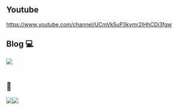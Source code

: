 <!--### Hi there 👋<br> !-->

## Youtube
https://www.youtube.com/channel/UCmVk5uP3kymr2IHhCDi3fgw

## Blog 💻
<div style="display:flex; flex-direction:row;">
    <a href="https://hub1234.tistory.com">
        <img src="https://img.shields.io/badge/Tistory-000000?style=for-the-badge&logo=Tistory&logoColor=white"> 
    </a>
  <!--  <a href="https://jacksnotion.notion.site/f0b20069be0649d5aa3cce2a1ea254bc">
        <img src="https://img.shields.io/badge/Notion-9999FF?style=for-the-badge&logo=Notion&logoColor=white"> 
    </a> !-->
  
</div><br>

## 🔨
<div style="display:flex; flex-direction:row;">
    <img src="https://img.shields.io/badge/Unity-FFFFFF?style=for-the-badge&logo=Unity&logoColor=black">
    <img src="https://img.shields.io/badge/UnrealEngine-0E1128?style=for-the-badge&logo=UnrealEngine&logoColor=white">
    <!--<br>
    <img src="https://img.shields.io/badge/C++-00599C?style=for-the-badge&logo=C++&logoColor=white">
    <img src="https://img.shields.io/badge/C#-A8B9CC?style=for-the-badge&logo=C#&logoColor=white">
    <br> !
    <img src="https://img.shields.io/badge/.NET-512BD4?style=for-the-badge&logo=.NET&logoColor=black">
    <img src="https://img.shields.io/badge/firebase-FFCA28?style=for-the-badge&logo=firebase&logoColor=white">
    <br>-->
</div><br>
</div>
<!--
**rlawor95/rlawor95** is a ✨ _special_ ✨ repository because its `README.md` (this file) appears on your GitHub profile.

Here are some ideas to get you started:

- 🔭 I’m currently working on ...
- 🌱 I’m currently learning ...
- 👯 I’m looking to collaborate on ...
- 🤔 I’m looking for help with ...
- 💬 Ask me about ...
- 📫 How to reach me: ...
- 😄 Pronouns: ...
- ⚡ Fun fact: ...
-->
